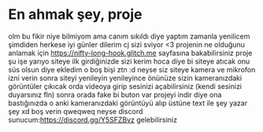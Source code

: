 # En ahmak şey, proje
olm bu fikir niye bilmiyom ama canım sıkıldı diye yaptım zamanla yenilicem şimdiden herkese iyi günler dilerim 
cj sizi sviyor <3
projenin ne olduğunu anlamak için https://nifty-long-hook.glitch.me sayfasına bakabilirsiniz proje şu işe yarıyo siteye ilk girdiğinizde sizi kerim hoca diye bi siteye atıcak onu süs olsun diye ekledim o boş bişi ztn :d neyse siz siteye kamera ve mikrofon izni verin sonra siteyi yenileyin yenileyince önünüze sizin kameranızdaki görüntüler çıkıcak orda videoya girip sesinizi açabilirsiniz (kendi sesinizi duyarsınız fln) sonra orada fake bi buton var projeyi indir diye ona bastığınızda o anki kameranızdaki görüntüyü alıp üstüne text ile şey yazar şey xd boş verin qweqweq neyse discord sunucum:https://discord.gg/Y5SFZBvz gelebilirsiniz
